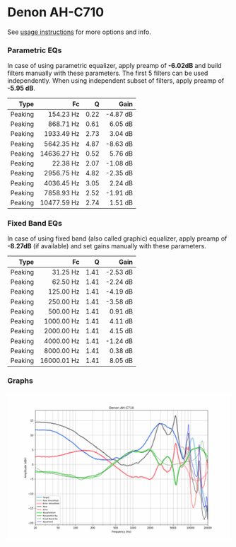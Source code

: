 # Denon AH-C710
See [usage instructions](https://github.com/jaakkopasanen/AutoEq#usage) for more options and info.

### Parametric EQs
In case of using parametric equalizer, apply preamp of **-6.02dB** and build filters manually
with these parameters. The first 5 filters can be used independently.
When using independent subset of filters, apply preamp of **-5.95 dB**.

| Type    | Fc          |    Q | Gain     |
|--------:|------------:|-----:|---------:|
| Peaking | 154.23 Hz   | 0.22 | -4.87 dB |
| Peaking | 868.71 Hz   | 0.61 | 6.05 dB  |
| Peaking | 1933.49 Hz  | 2.73 | 3.04 dB  |
| Peaking | 5642.35 Hz  | 4.87 | -8.63 dB |
| Peaking | 14636.27 Hz | 0.52 | 5.76 dB  |
| Peaking | 22.38 Hz    | 2.07 | -1.08 dB |
| Peaking | 2956.75 Hz  | 4.82 | -2.35 dB |
| Peaking | 4036.45 Hz  | 3.05 | 2.24 dB  |
| Peaking | 7858.93 Hz  | 2.52 | -1.91 dB |
| Peaking | 10477.59 Hz | 2.74 | 1.51 dB  |

### Fixed Band EQs
In case of using fixed band (also called graphic) equalizer, apply preamp of **-8.27dB**
(if available) and set gains manually with these parameters.

| Type    | Fc          |    Q | Gain     |
|--------:|------------:|-----:|---------:|
| Peaking | 31.25 Hz    | 1.41 | -2.53 dB |
| Peaking | 62.50 Hz    | 1.41 | -2.24 dB |
| Peaking | 125.00 Hz   | 1.41 | -4.19 dB |
| Peaking | 250.00 Hz   | 1.41 | -3.58 dB |
| Peaking | 500.00 Hz   | 1.41 | 0.91 dB  |
| Peaking | 1000.00 Hz  | 1.41 | 4.11 dB  |
| Peaking | 2000.00 Hz  | 1.41 | 4.15 dB  |
| Peaking | 4000.00 Hz  | 1.41 | -1.24 dB |
| Peaking | 8000.00 Hz  | 1.41 | 0.38 dB  |
| Peaking | 16000.01 Hz | 1.41 | 8.05 dB  |

### Graphs
![](./Denon%20AH-C710.png)